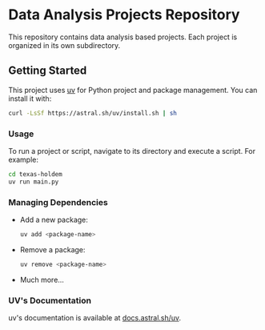 # Data Analysis Projects Repository

This repository contains data analysis based projects. Each project is organized in its own subdirectory.

## Getting Started

This project uses [uv](https://github.com/astral-sh/uv) for Python project and package management. You can install it with:

```bash
curl -LsSf https://astral.sh/uv/install.sh | sh
```

### Usage

To run a project or script, navigate to its directory and execute a script. For example:

```bash
cd texas-holdem
uv run main.py
```

### Managing Dependencies

- Add a new package:
	```bash
	uv add <package-name>
	```
- Remove a package:
	```bash
	uv remove <package-name>
	```
- Much more...

### UV's Documentation

uv's documentation is available at [docs.astral.sh/uv](https://docs.astral.sh/uv/).

